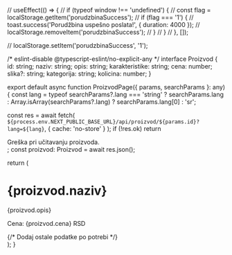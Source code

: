 
  // useEffect(() => {
  //   if (typeof window !== 'undefined') {
  //     const flag = localStorage.getItem('porudzbinaSuccess');
  //     if (flag === '1') {
  //       toast.success('Porudžbina uspešno poslata!', { duration: 4000 });
  //       localStorage.removeItem('porudzbinaSuccess');
  //     }
  //   }
  // }, []);

// localStorage.setItem('porudzbinaSuccess', '1');


/* eslint-disable @typescript-eslint/no-explicit-any */
interface Proizvod {
  id: string;
  naziv: string;
  opis: string;
  karakteristike: string;
  cena: number;
  slika?: string;
  kategorija: string;
  kolicina: number;
}

export default async function ProizvodPage({ params, searchParams }: any) {
  const lang =
    typeof searchParams?.lang === 'string'
      ? searchParams.lang
      : Array.isArray(searchParams?.lang)
      ? searchParams.lang[0]
      : 'sr';

  const res = await fetch(
    `${process.env.NEXT_PUBLIC_BASE_URL}/api/proizvod/${params.id}?lang=${lang}`,
    { cache: 'no-store' }
  );
  if (!res.ok) return <div>Greška pri učitavanju proizvoda.</div>;
  const proizvod: Proizvod = await res.json();

  return (
    <main>
      <h1>{proizvod.naziv}</h1>
      <p>{proizvod.opis}</p>
      <p>Cena: {proizvod.cena} RSD</p>
      {/* Dodaj ostale podatke po potrebi */}
    </main>
  );
}



